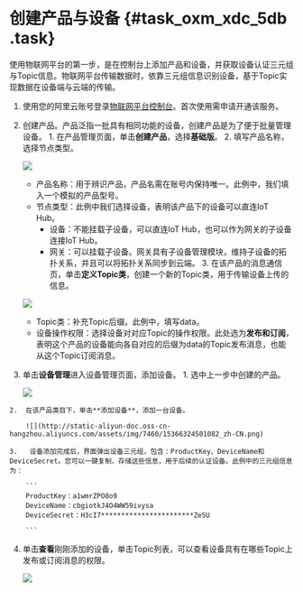 # 创建产品与设备 {#task_oxm_xdc_5db .task}

使用物联网平台的第一步，是在控制台上添加产品和设备，并获取设备认证三元组与Topic信息。物联网平台传输数据时，依靠三元组信息识别设备，基于Topic实现数据在设备端与云端的传输。

1.  使用您的阿里云账号登录[物联网平台控制台](https://iot.console.aliyun.com/)。首次使用需申请开通该服务。 
2.   创建产品。产品泛指一批具有相同功能的设备，创建产品是为了便于批量管理设备。 
    1.   在产品管理页面，单击**创建产品**，选择**基础版**。 
    2.   填写产品名称，选择节点类型。 

        ![](http://static-aliyun-doc.oss-cn-hangzhou.aliyuncs.com/assets/img/7460/15366324501075_zh-CN.png)

        -   产品名称：用于辨识产品，产品名需在账号内保持唯一。此例中，我们填入一个模拟的产品型号。
        -   节点类型：此例中我们选择设备，表明该产品下的设备可以直连IoT Hub。
            -   设备：不能挂载子设备，可以直连IoT Hub，也可以作为网关的子设备连接IoT Hub。
            -   网关：可以挂载子设备。网关具有子设备管理模块，维持子设备的拓扑关系，并且可以将拓扑关系同步到云端。
    3.   在该产品的消息通信页，单击**定义Topic类**，创建一个新的Topic类，用于传输设备上传的信息。 

        ![](http://static-aliyun-doc.oss-cn-hangzhou.aliyuncs.com/assets/img/7460/15366324502116_zh-CN.png)

        -   Topic类：补充Topic后缀。此例中，填写data。
        -   设备操作权限：选择设备对对应Topic的操作权限。此处选为**发布和订阅**，表明这个产品的设备能向各自对应的后缀为data的Topic发布消息，也能从这个Topic订阅消息。
3.   单击**设备管理**进入设备管理页面，添加设备。 
    1.   选中上一步中创建的产品。 

        ![](http://static-aliyun-doc.oss-cn-hangzhou.aliyuncs.com/assets/img/7460/15366324501080_zh-CN.png)

    2.  在该产品类目下，单击**添加设备**，添加一台设备。 

        ![](http://static-aliyun-doc.oss-cn-hangzhou.aliyuncs.com/assets/img/7460/15366324501082_zh-CN.png)

    3.   设备添加完成后，界面弹出设备三元组，包含：ProductKey、DeviceName和DeviceSecret。您可以一键复制，存储这些信息，用于后续的认证设备。此例中的三元组信息为： 

        ```
        ProductKey：a1wmrZPO8o9
        DeviceName：cbgiotkJ4O4WW59ivysa
        DeviceSecret：H3cI7***********************ZeSU
        
        ```

4.  单击**查看**刚刚添加的设备，单击Topic列表，可以查看设备具有在哪些Topic上发布或订阅消息的权限。 

    ![](http://static-aliyun-doc.oss-cn-hangzhou.aliyuncs.com/assets/img/7460/15366324502120_zh-CN.png)


